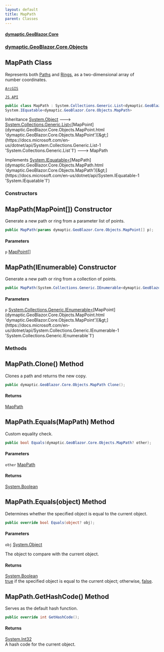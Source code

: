 ```yaml
---
layout: default
title: MapPath
parent: Classes
---
```

#### [dymaptic.GeoBlazor.Core](index.html 'index')
### [dymaptic.GeoBlazor.Core.Objects](index.html#dymaptic.GeoBlazor.Core.Objects 'dymaptic.GeoBlazor.Core.Objects')

## MapPath Class

Represents both [Paths](dymaptic.GeoBlazor.Core.Components.Geometries.PolyLine.html#dymaptic.GeoBlazor.Core.Components.Geometries.PolyLine.Paths 'dymaptic.GeoBlazor.Core.Components.Geometries.PolyLine.Paths') and [Rings](dymaptic.GeoBlazor.Core.Components.Geometries.Polygon.html#dymaptic.GeoBlazor.Core.Components.Geometries.Polygon.Rings 'dymaptic.GeoBlazor.Core.Components.Geometries.Polygon.Rings'), as a two-dimensional array of  
number coordinates.  
<a target="_blank" href="https://developers.arcgis.com/javascript/latest/api-reference/esri-geometry-Polyline.html#paths">  
    ArcGIS  
    JS API  
</a>

```csharp
public class MapPath : System.Collections.Generic.List<dymaptic.GeoBlazor.Core.Objects.MapPoint>,
System.IEquatable<dymaptic.GeoBlazor.Core.Objects.MapPath>
```

Inheritance [System.Object](https://docs.microsoft.com/en-us/dotnet/api/System.Object 'System.Object') &#129106; [System.Collections.Generic.List&lt;](https://docs.microsoft.com/en-us/dotnet/api/System.Collections.Generic.List-1 'System.Collections.Generic.List`1')[MapPoint](dymaptic.GeoBlazor.Core.Objects.MapPoint.html 'dymaptic.GeoBlazor.Core.Objects.MapPoint')[&gt;](https://docs.microsoft.com/en-us/dotnet/api/System.Collections.Generic.List-1 'System.Collections.Generic.List`1') &#129106; MapPath

Implements [System.IEquatable&lt;](https://docs.microsoft.com/en-us/dotnet/api/System.IEquatable-1 'System.IEquatable`1')[MapPath](dymaptic.GeoBlazor.Core.Objects.MapPath.html 'dymaptic.GeoBlazor.Core.Objects.MapPath')[&gt;](https://docs.microsoft.com/en-us/dotnet/api/System.IEquatable-1 'System.IEquatable`1')
### Constructors

<a name='dymaptic.GeoBlazor.Core.Objects.MapPath.MapPath(dymaptic.GeoBlazor.Core.Objects.MapPoint[])'></a>

## MapPath(MapPoint[]) Constructor

Generate a new path or ring from a parameter list of points.

```csharp
public MapPath(params dymaptic.GeoBlazor.Core.Objects.MapPoint[] p);
```
#### Parameters

<a name='dymaptic.GeoBlazor.Core.Objects.MapPath.MapPath(dymaptic.GeoBlazor.Core.Objects.MapPoint[]).p'></a>

`p` [MapPoint](dymaptic.GeoBlazor.Core.Objects.MapPoint.html 'dymaptic.GeoBlazor.Core.Objects.MapPoint')[[]](https://docs.microsoft.com/en-us/dotnet/api/System.Array 'System.Array')

<a name='dymaptic.GeoBlazor.Core.Objects.MapPath.MapPath(System.Collections.Generic.IEnumerable_dymaptic.GeoBlazor.Core.Objects.MapPoint_)'></a>

## MapPath(IEnumerable<MapPoint>) Constructor

Generate a new path or ring from a collection of points.

```csharp
public MapPath(System.Collections.Generic.IEnumerable<dymaptic.GeoBlazor.Core.Objects.MapPoint> p);
```
#### Parameters

<a name='dymaptic.GeoBlazor.Core.Objects.MapPath.MapPath(System.Collections.Generic.IEnumerable_dymaptic.GeoBlazor.Core.Objects.MapPoint_).p'></a>

`p` [System.Collections.Generic.IEnumerable&lt;](https://docs.microsoft.com/en-us/dotnet/api/System.Collections.Generic.IEnumerable-1 'System.Collections.Generic.IEnumerable`1')[MapPoint](dymaptic.GeoBlazor.Core.Objects.MapPoint.html 'dymaptic.GeoBlazor.Core.Objects.MapPoint')[&gt;](https://docs.microsoft.com/en-us/dotnet/api/System.Collections.Generic.IEnumerable-1 'System.Collections.Generic.IEnumerable`1')
### Methods

<a name='dymaptic.GeoBlazor.Core.Objects.MapPath.Clone()'></a>

## MapPath.Clone() Method

Clones a path and returns the new copy.

```csharp
public dymaptic.GeoBlazor.Core.Objects.MapPath Clone();
```

#### Returns
[MapPath](dymaptic.GeoBlazor.Core.Objects.MapPath.html 'dymaptic.GeoBlazor.Core.Objects.MapPath')

<a name='dymaptic.GeoBlazor.Core.Objects.MapPath.Equals(dymaptic.GeoBlazor.Core.Objects.MapPath)'></a>

## MapPath.Equals(MapPath) Method

Custom equality check.

```csharp
public bool Equals(dymaptic.GeoBlazor.Core.Objects.MapPath? other);
```
#### Parameters

<a name='dymaptic.GeoBlazor.Core.Objects.MapPath.Equals(dymaptic.GeoBlazor.Core.Objects.MapPath).other'></a>

`other` [MapPath](dymaptic.GeoBlazor.Core.Objects.MapPath.html 'dymaptic.GeoBlazor.Core.Objects.MapPath')

#### Returns
[System.Boolean](https://docs.microsoft.com/en-us/dotnet/api/System.Boolean 'System.Boolean')

<a name='dymaptic.GeoBlazor.Core.Objects.MapPath.Equals(object)'></a>

## MapPath.Equals(object) Method

Determines whether the specified object is equal to the current object.

```csharp
public override bool Equals(object? obj);
```
#### Parameters

<a name='dymaptic.GeoBlazor.Core.Objects.MapPath.Equals(object).obj'></a>

`obj` [System.Object](https://docs.microsoft.com/en-us/dotnet/api/System.Object 'System.Object')

The object to compare with the current object.

#### Returns
[System.Boolean](https://docs.microsoft.com/en-us/dotnet/api/System.Boolean 'System.Boolean')  
[true](https://docs.microsoft.com/en-us/dotnet/csharp/language-reference/builtin-types/bool 'https://docs.microsoft.com/en-us/dotnet/csharp/language-reference/builtin-types/bool') if the specified object  is equal to the current object; otherwise, [false](https://docs.microsoft.com/en-us/dotnet/csharp/language-reference/builtin-types/bool 'https://docs.microsoft.com/en-us/dotnet/csharp/language-reference/builtin-types/bool').

<a name='dymaptic.GeoBlazor.Core.Objects.MapPath.GetHashCode()'></a>

## MapPath.GetHashCode() Method

Serves as the default hash function.

```csharp
public override int GetHashCode();
```

#### Returns
[System.Int32](https://docs.microsoft.com/en-us/dotnet/api/System.Int32 'System.Int32')  
A hash code for the current object.
